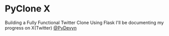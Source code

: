 # PyClone X
Building a Fully Functional Twitter Clone Using Flask
I'll be documenting my progress on X(Twitter) [@PyDevyn](https://twitter.com/pydevyn)
